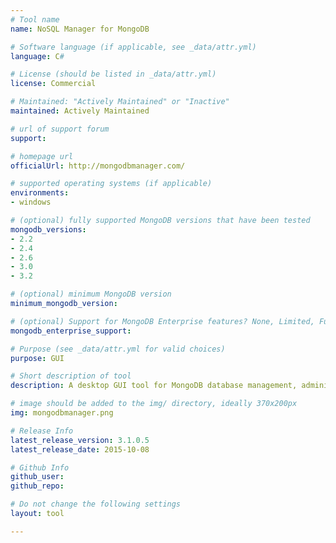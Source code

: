 ```yaml
---
# Tool name
name: NoSQL Manager for MongoDB

# Software language (if applicable, see _data/attr.yml)
language: C#

# License (should be listed in _data/attr.yml)
license: Commercial

# Maintained: "Actively Maintained" or "Inactive"
maintained: Actively Maintained

# url of support forum
support: 

# homepage url
officialUrl: http://mongodbmanager.com/

# supported operating systems (if applicable) 
environments:
- windows

# (optional) fully supported MongoDB versions that have been tested
mongodb_versions:
- 2.2
- 2.4
- 2.6
- 3.0
- 3.2

# (optional) minimum MongoDB version
minimum_mongodb_version:

# (optional) Support for MongoDB Enterprise features? None, Limited, Full
mongodb_enterprise_support: 

# Purpose (see _data/attr.yml for valid choices)
purpose: GUI

# Short description of tool
description: A desktop GUI tool for MongoDB database management, administration and development. Unites user-friendly GUI and Shell power.

# image should be added to the img/ directory, ideally 370x200px
img: mongodbmanager.png 

# Release Info
latest_release_version: 3.1.0.5
latest_release_date: 2015-10-08

# Github Info
github_user:
github_repo:

# Do not change the following settings
layout: tool

---
```

